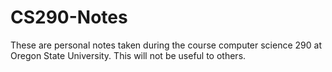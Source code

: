 # CS290-Notes
These are personal notes taken during the course computer science 290 at Oregon State University.
This will not be useful to others.
